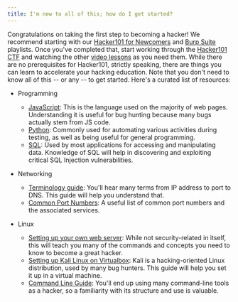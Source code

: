 ```yaml
---
title: I'm new to all of this; how do I get started?
---
```


Congratulations on taking the first step to becoming a hacker! We recommend starting with our [Hacker101 for Newcomers](/playlists/newcomers) and [Burp Suite](/playlists/burp_suite) playlists. Once you've completed that, start working through the [Hacker101 CTF](https://ctf.hacker101.com/) and watching the other [video lessons](/videos) as you need them. While there are no prerequisites for Hacker101, strictly speaking, there are things you can learn to accelerate your hacking education. Note that you don't need to know all of this -- or any -- to get started. Here's a curated list of resources:

* Programming
    * [JavaScript](https://javascript.info/): This is the language used on the majority of web pages. Understanding it is useful for bug hunting because many bugs actually stem from JS code.
    * [Python](https://docs.python.org/3/tutorial/): Commonly used for automating various activities during testing, as well as being useful for general programming.
    * [SQL](https://sqlbolt.com/): Used by most applications for accessing and manipulating data. Knowledge of SQL will help in discovering and exploiting critical SQL Injection vulnerabilities.

* Networking
    * [Terminology guide](https://www.digitalocean.com/community/tutorials/an-introduction-to-networking-terminology-interfaces-and-protocols): You'll hear many terms from IP address to port to DNS. This guide will help you understand that.
    * [Common Port Numbers](https://www.utilizewindows.com/list-of-common-network-port-numbers/): A useful list of common port numbers and the associated services.

* Linux
    * [Setting up your own web server](https://www.linux.com/learn/easy-lamp-server-installation): While not security-related in itself, this will teach you many of the commands and concepts you need to know to become a great hacker.
    * [Setting up Kali Linux on Virtualbox](https://linuxconfig.org/how-to-install-kali-linux-on-virtualbox): Kali is a hacking-oriented Linux distribution, used by many bug hunters. This guide will help you set it up in a virtual machine.
    * [Command Line Guide](https://lifehacker.com/5633909/who-needs-a-mouse-learn-to-use-the-command-line-for-almost-anything): You'll end up using many command-line tools as a hacker, so a familiarity with its structure and use is valuable.
